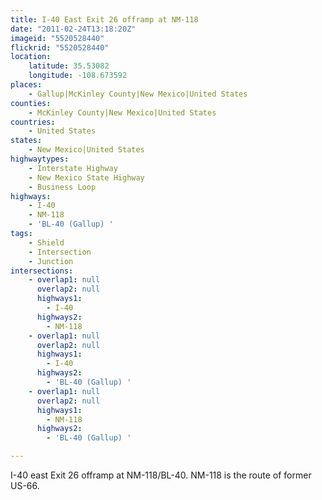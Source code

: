 ```yaml
---
title: I-40 East Exit 26 offramp at NM-118
date: "2011-02-24T13:18:20Z"
imageid: "5520528440"
flickrid: "5520528440"
location:
    latitude: 35.53082
    longitude: -108.673592
places:
    - Gallup|McKinley County|New Mexico|United States
counties:
    - McKinley County|New Mexico|United States
countries:
    - United States
states:
    - New Mexico|United States
highwaytypes:
    - Interstate Highway
    - New Mexico State Highway
    - Business Loop
highways:
    - I-40
    - NM-118
    - 'BL-40 (Gallup) '
tags:
    - Shield
    - Intersection
    - Junction
intersections:
    - overlap1: null
      overlap2: null
      highways1:
        - I-40
      highways2:
        - NM-118
    - overlap1: null
      overlap2: null
      highways1:
        - I-40
      highways2:
        - 'BL-40 (Gallup) '
    - overlap1: null
      overlap2: null
      highways1:
        - NM-118
      highways2:
        - 'BL-40 (Gallup) '

---
```

I-40 east Exit 26 offramp at NM-118/BL-40.  NM-118 is the route of former US-66.